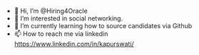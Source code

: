 - 👋 Hi, I’m @Hiring4Oracle
- 👀 I’m interested in social networking.
- 🌱 I’m currently learning how to source candidates via Github
- 📫 How to reach me via linkedin https://www.linkedin.com/in/kapurswati/
<!---
Hiring4Oracle/Hiring4Oracle is a ✨ special ✨ repository because its `README.md` (this file) appears on your GitHub profile.
You can click the Preview link to take a look at your changes.
--->
